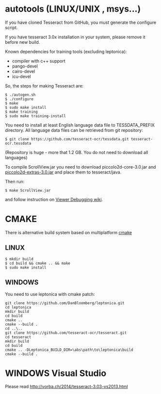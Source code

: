 # autotools (LINUX/UNIX , msys...)

If you have cloned Tesseract from GitHub, you must generate
the configure script.

If you have tesseract 3.0x installation in your system, please remove it
before new build.

Known dependencies for training tools (excluding leptonica):
 * compiler with c++ support
 * pango-devel
 * cairo-devel
 * icu-devel

So, the steps for making Tesseract are:

    $ ./autogen.sh
    $ ./configure
    $ make
    $ sudo make install
    $ make training
    $ sudo make training-install

You need to install at least English language data file to TESSDATA_PREFIX
directory. All language data files can be retrieved from git repository:

    $ git clone https://github.com/tesseract-ocr/tessdata.git tesseract-ocr.tessdata

(Repository is huge - more that 1.2 GB. You do not need to download
all languages)

To compile ScrollView.jar you need to download piccolo2d-core-3.0.jar
and [piccolo2d-extras-3.0.jar](http://search.maven.org/#search|ga|1|g%3A%22org.piccolo2d%22) and place them to tesseract/java.

Then run:

    $ make ScrollView.jar

and follow instruction on [Viewer Debugging wiki](https://github.com/tesseract-ocr/tesseract/wiki/ViewerDebugging).


# CMAKE

There is alternative build system based on multiplatform [cmake](https://cmake.org/)

## LINUX

    $ mkdir build
    $ cd build && cmake .. && make
    $ sudo make install


## WINDOWS

You need to use leptonica with cmake patch:

    git clone https://github.com/DanBloomberg/leptonica.git
    cd leptonica
    mkdir build
    cd build
    cmake ..
    cmake --build .
    cd ..\..
    git clone https://github.com/tesseract-ocr/tesseract.git
    cd tesseract
    mkdir build
    cd build
    cmake .. -DLeptonica_BUILD_DIR=\abs\path\to\leptonica\build
    cmake --build .


# WINDOWS Visual Studio

Please read http://vorba.ch/2014/tesseract-3.03-vs2013.html
